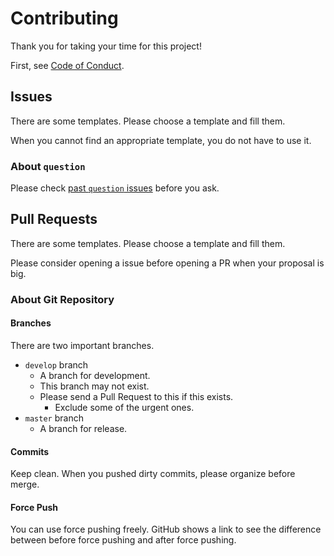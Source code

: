 # Contributing

Thank you for taking your time for this project!

First, see [Code of Conduct](./CODE_OF_CONDUCT.md).


## Issues

There are some templates.
Please choose a template and fill them.

When you cannot find an appropriate template, you do not have to use it.


### About `question`

Please check [past `question` issues](../../../issues?q=label%3Aquestion) before you ask.


## Pull Requests

There are some templates.
Please choose a template and fill them.

Please consider opening a issue before opening a PR when your proposal is big.


### About Git Repository

#### Branches

There are two important branches.

- `develop` branch
  - A branch for development.
  - This branch may not exist.
  - Please send a Pull Request to this if this exists.
    - Exclude some of the urgent ones.
- `master` branch
  - A branch for release.


#### Commits

Keep clean.  When you pushed dirty commits, please organize before merge.


#### Force Push

You can use force pushing freely.  GitHub shows a link to see the difference between before force pushing and after force pushing.
